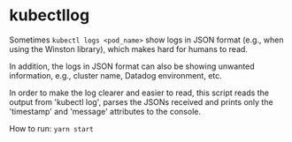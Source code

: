 # kubectllog

Sometimes `kubectl logs <pod_name>` show logs in JSON format (e.g., when using the Winston library), which makes hard
for humans to read.

In addition, the logs in JSON format can also be showing unwanted information, e.g., cluster name, Datadog environment,
etc.

In order to make the log clearer and easier to read, this script reads the output from 'kubectl log', parses the JSONs
received and prints only the 'timestamp' and 'message' attributes to the console.

How to run:
`yarn start`